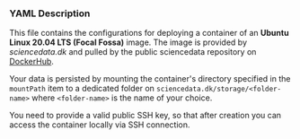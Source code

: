 ### YAML Description

This file contains the configurations for deploying a container of an **Ubuntu Linux 20.04 LTS (Focal Fossa)** image. The image is provided by *sciencedata.dk* and pulled by the public sciencedata repository on [DockerHub](https://hub.docker.com/r/sciencedata/ubuntu_focal_sciencedata). 

Your data is persisted by mounting the container's directory specified in the `mountPath` item to a dedicated folder on `sciencedata.dk/storage/<folder-name>` where `<folder-name>` is the name of your choice. 

You need to provide a valid public SSH key, so that after creation you can access the container locally via SSH connection.  

